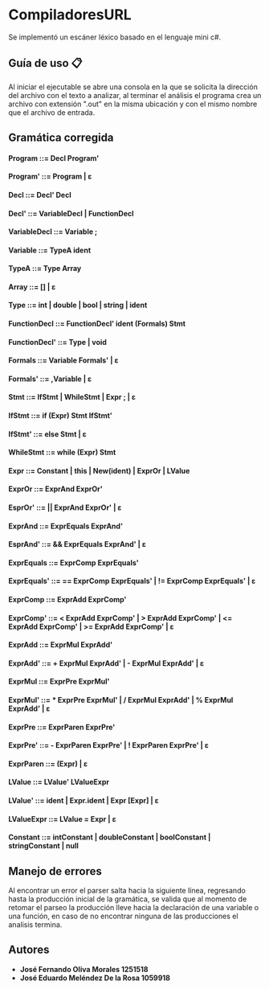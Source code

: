 # CompiladoresURL
Se implementó un escáner léxico basado en el lenguaje mini c#.
## Guía de uso 📋
Al iniciar el ejecutable se abre una consola en la que se solicita la dirección del archivo con el texto a analizar, al terminar el análisis el programa crea un archivo con extensión ".out" en la misma ubicación y con el mismo nombre que el archivo de entrada.
## Gramática corregida
#### Program                 ::= Decl Program'
#### Program'			          ::= Program | ε
#### Decl 	    		          ::= Decl' Decl
#### Decl'		    	          ::= VariableDecl | FunctionDecl
#### VariableDecl 		        ::= Variable ;
#### Variable 	            	::= TypeA ident
#### TypeA				            ::= Type Array
#### Array				            ::= [] | ε 
#### Type 	    		          ::= int | double | bool | string | ident 
#### FunctionDecl 		        ::= FunctionDecl' ident (Formals) Stmt
#### FunctionDecl'		        ::= Type | void
#### Formals	        	      ::= Variable Formals' | ε 
#### Formals'			          ::=	,Variable | ε
#### Stmt 		    	          ::= IfStmt | WhileStmt | Expr ; | ε 
#### IfStmt 	       		      ::= if (Expr) Stmt IfStmt'
#### IfStmt'	       		      ::= else Stmt | ε
#### WhileStmt   		        ::= while (Expr) Stmt
#### Expr 	        	        ::= Constant | this | New(ident) | ExprOr | LValue
#### ExprOr				          ::= ExprAnd ExprOr'
#### EsprOr' 			          ::= || ExprAnd ExprOr' | ε
#### ExprAnd				          ::= ExprEquals ExprAnd'
#### EsprAnd' 			          ::= && ExprEquals ExprAnd' | ε
#### ExprEquals			        ::= ExprComp ExprEquals'
#### ExprEquals'			        ::= == ExprComp ExprEquals' | != ExprComp ExprEquals' | ε
#### ExprComp			          ::= ExprAdd ExprComp'
#### ExprComp'			          ::= < ExprAdd ExprComp' | > ExprAdd ExprComp' | <= ExprAdd ExprComp' | >= ExprAdd ExprComp' | ε
#### ExprAdd				          ::= ExprMul ExprAdd'
#### ExprAdd'			          ::= + ExprMul ExprAdd' | - ExprMul ExprAdd' | ε
#### ExprMul				          ::= ExprPre ExprMul'
#### ExprMul'	              ::= * ExprPre ExprMul' | / ExprMul ExprAdd' | % ExprMul ExprAdd' | ε 
#### ExprPre				          ::= ExprParen ExprPre'
#### ExprPre'			          ::= - ExprParen ExprPre' | ! ExprParen ExprPre' | ε
#### ExprParen			          ::= (Expr) | ε
#### LValue	    		        ::= LValue' LValueExpr
#### LValue'                 ::= ident | Expr.ident | Expr [Expr] | ε
#### LValueExpr              ::= LValue = Expr | ε
#### Constant	    	        ::= intConstant | doubleConstant | boolConstant | stringConstant | null

## Manejo de errores 
Al encontrar un error el parser salta hacia la siguiente línea, regresando hasta la producción inicial de la gramática, se valida que al momento de retomar el parseo la producción lleve hacia la declaración de una variable o una función, en caso de no encontrar ninguna de las producciones el analisis termina.
## Autores
* **José Fernando Oliva Morales 1251518**
* **José Eduardo Meléndez De la Rosa 1059918**
